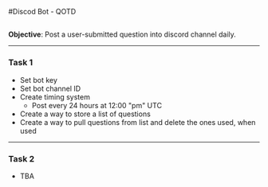 #Discod Bot - QOTD
##  ##
__Objective__: Post a user-submitted question into discord channel daily. 

----------
### Task 1 ###
- Set bot key 
- Set bot channel ID
- Create timing system 
	- Post every 24 hours at 12:00 "pm" UTC
- Create a way to store a list of questions
- Create a way to pull questions from list and delete the ones used, when used

---
### Task 2 ###
- TBA
